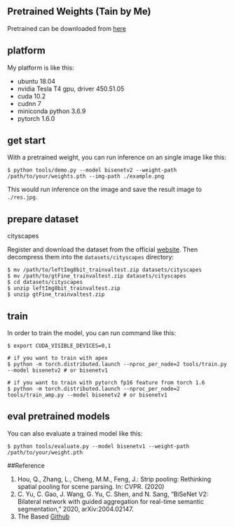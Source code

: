 ## Pretrained Weights (Tain by Me)
Pretrained can be downloaded from [here](https://drive.google.com/drive/folders/1Litp2dKYYTB2z9H7yw7fSLP4oqTNLTV0?usp=sharing)
## platform
My platform is like this: 
* ubuntu 18.04
* nvidia Tesla T4 gpu, driver 450.51.05
* cuda 10.2
* cudnn 7
* miniconda python 3.6.9
* pytorch 1.6.0


## get start
With a pretrained weight, you can run inference on an single image like this: 
```
$ python tools/demo.py --model bisenetv2 --weight-path /path/to/your/weights.pth --img-path ./example.png
```
This would run inference on the image and save the result image to `./res.jpg`.


## prepare dataset

cityscapes  

Register and download the dataset from the official [website](https://www.cityscapes-dataset.com/). Then decompress them into the `datasets/cityscapes` directory:  
```
$ mv /path/to/leftImg8bit_trainvaltest.zip datasets/cityscapes
$ mv /path/to/gtFine_trainvaltest.zip datasets/cityscapes
$ cd datasets/cityscapes
$ unzip leftImg8bit_trainvaltest.zip
$ unzip gtFine_trainvaltest.zip
```

## train
In order to train the model, you can run command like this: 
```
$ export CUDA_VISIBLE_DEVICES=0,1

# if you want to train with apex
$ python -m torch.distributed.launch --nproc_per_node=2 tools/train.py --model bisenetv2 # or bisenetv1

# if you want to train with pytorch fp16 feature from torch 1.6
$ python -m torch.distributed.launch --nproc_per_node=2 tools/train_amp.py --model bisenetv2 # or bisenetv1
```

## eval pretrained models
You can also evaluate a trained model like this: 
```
$ python tools/evaluate.py --model bisenetv1 --weight-path /path/to/your/weight.pth
```

##Reference
1. Hou, Q., Zhang, L., Cheng, M.M., Feng, J.: Strip pooling: Rethinking spatial pooling for scene parsing. In: CVPR. (2020)
2. C. Yu, C. Gao, J. Wang, G. Yu, C. Shen, and N. Sang, “BiSeNet V2: Bilateral network with guided aggregation for real-time semantic segmentation,” 2020, arXiv:2004.02147.
3. The Based [Github](https://github.com/CoinCheung/BiSeNet)
